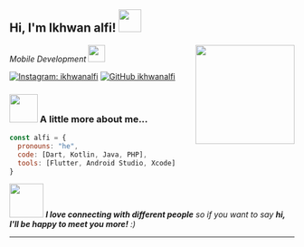 <h2> Hi, I'm Ikhwan alfi! <img src="https://media.giphy.com/media/42tS2cfBtj8Y/giphy.gif" width="40"></h2>
<img align='right' src="https://media.giphy.com/media/fAcQ7d1Hnx2XlY6SMe/giphy.gif" width="175">
<p><em>Mobile Development <img src="https://media.giphy.com/media/RN8FdaB6T1bkkI5n4I/giphy.gif" width="30">
</em></p>

[![Instagram: ikhwanalfi](https://img.shields.io/badge/Instagram-Follow-blue?style=social&logo=instagram)](https://www.instagram.com/ikhwanalfi)
[![GitHub ikhwanalfi](https://img.shields.io/github/followers/ikhwanalfi?label=follow&style=social)](https://github.com/ikhwanalfi/ikhwanalfi.git)


### <img src="https://media.giphy.com/media/VgCDAzcKvsR6OM0uWg/giphy.gif" width="50"> A little more about me...  

```javascript
const alfi = {
  pronouns: "he",
  code: [Dart, Kotlin, Java, PHP],
  tools: [Flutter, Android Studio, Xcode]
}
```

<img src="https://media.giphy.com/media/LnQjpWaON8nhr21vNW/giphy.gif" width="60"> <em><b>I love connecting with different people</b> so if you want to say <b>hi, I'll be happy to meet you more!</b> :)</em>

---
